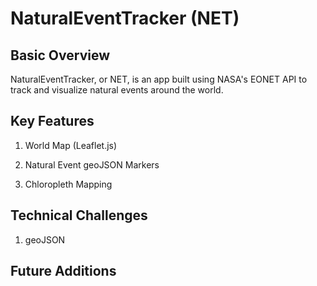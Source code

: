 # NaturalEventTracker (NET)

## Basic Overview

NaturalEventTracker, or NET, is an app built using NASA's EONET API to track and visualize natural events around the world. 

## Key Features

1. World Map (Leaflet.js)

2. Natural Event geoJSON Markers

3. Chloropleth Mapping 

## Technical Challenges

1. geoJSON

## Future Additions


